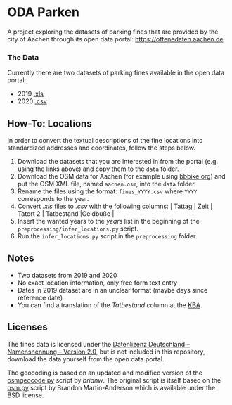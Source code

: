 # ODA Parken

A project exploring the datasets of parking fines that are provided by the city of Aachen through its open data portal: https://offenedaten.aachen.de.

### The Data
Currently there are two datasets of parking fines available in  the open data portal:

- 2019 [.xls](https://offenedaten.aachen.de/dataset/verwarn-und-bussgelder-ruhender-verkehr-2019)
- 2020 [.csv](https://offenedaten.aachen.de/dataset/verwarn-und-bussgelder-ruhender-verkehr-parkverstoesse-2020)

## How-To: Locations

In order to convert the textual descriptions of the fine locations into standardized addresses and coordinates, follow the steps below.

1. Download the datasets that you are interested in from the portal (e.g. using the links above) and copy them to the `data` folder.
2. Download the OSM data for Aachen (for example using [bbbike.org](https://extract.bbbike.org/)) and put the OSM XML file, named `aachen.osm`, into the `data` folder.
2. Rename the files using the format: `fines_YYYY.csv` where `YYYY` corresponds to the year.
3. Convert _.xls_ files to _.csv_ with the following columns: | Tattag | Zeit | Tatort 2 | Tatbestand |Geldbuße |
4. Insert the wanted years to the _years_ list in the beginning of the `preprocessing/infer_locations.py` script.
5. Run the `infer_locations.py` script in the `preprocessing` folder.

## Notes

- Two  datasets from 2019 and 2020
- No exact location information, only free form text entry
- Dates in 2019 dataset are in an unclear format (maybe days since reference date)
- You can find a translation of the _Tatbestand_ column at the [KBA](https://www.kba.de/DE/Themen/ZentraleRegister/FAER/BT_KAT_OWI/bkat_owi_09_11_2021_gezippt.html).

## Licenses

The fines data is licensed under the [Datenlizenz Deutschland – Namensnennung – Version 2.0](https://www.govdata.de/dl-de/by-2-0), but is not included in this repository, download the data yourself from the open data portal.

The geocoding is based on an updated and modified version of the [osmgeocode.py](https://github.com/brianw/osmgeocode) script by _brianw_. The original script is itself based on the [osm.py](https://github.com/bmander/graphserver/tree/master) script by Brandon Martin-Anderson which is available under the BSD license.


